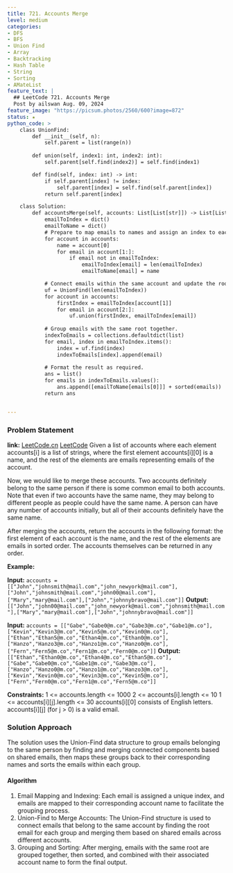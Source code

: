 ```yaml
---
title: 721. Accounts Merge
level: medium
categories:
- DFS
- BFS
- Union Find
- Array
- Backtracking
- Hash Table
- String
- Sorting
- AMateList
feature_text: |
  ## LeetCode 721. Accounts Merge
  Post by ailswan Aug. 09, 2024
feature_image: "https://picsum.photos/2560/600?image=872"
status: ★
python_code: >
    class UnionFind:
        def __init__(self, n):
            self.parent = list(range(n))
            
        def union(self, index1: int, index2: int):
            self.parent[self.find(index2)] = self.find(index1)

        def find(self, index: int) -> int:
            if self.parent[index] != index:
                self.parent[index] = self.find(self.parent[index])
            return self.parent[index]

    class Solution:
        def accountsMerge(self, accounts: List[List[str]]) -> List[List[str]]:
            emailToIndex = dict()
            emailToName = dict()
            # Prepare to map emails to names and assign an index to each email.
            for account in accounts:
                name = account[0]
                for email in account[1:]:
                    if email not in emailToIndex:
                        emailToIndex[email] = len(emailToIndex)
                        emailToName[email] = name 

            # Connect emails within the same account and update the root.
            uf = UnionFind(len(emailToIndex))
            for account in accounts:
                firstIndex = emailToIndex[account[1]]
                for email in account[2:]:
                    uf.union(firstIndex, emailToIndex[email])
            
            # Group emails with the same root together.
            indexToEmails = collections.defaultdict(list)
            for email, index in emailToIndex.items():
                index = uf.find(index)
                indexToEmails[index].append(email)
            
            # Format the result as required.
            ans = list()
            for emails in indexToEmails.values():
                ans.append([emailToName[emails[0]]] + sorted(emails))
            return ans


---
```


### Problem Statement
**link:**
[LeetCode.cn](https://leetcode.cn/problems/accounts-merge/)
[LeetCode](https://leetcode.com/accounts-merge/)
Given a list of accounts where each element accounts[i] is a list of strings, where the first element accounts[i][0] is a name, and the rest of the elements are emails representing emails of the account.

Now, we would like to merge these accounts. Two accounts definitely belong to the same person if there is some common email to both accounts. Note that even if two accounts have the same name, they may belong to different people as people could have the same name. A person can have any number of accounts initially, but all of their accounts definitely have the same name.

After merging the accounts, return the accounts in the following format: the first element of each account is the name, and the rest of the elements are emails in sorted order. The accounts themselves can be returned in any order.

**Example:**

**Input:** `accounts = [["John","johnsmith@mail.com","john_newyork@mail.com"],["John","johnsmith@mail.com","john00@mail.com"],["Mary","mary@mail.com"],["John","johnnybravo@mail.com"]]`
**Output:** `[["John","john00@mail.com","john_newyork@mail.com","johnsmith@mail.com"],["Mary","mary@mail.com"],["John","johnnybravo@mail.com"]]`

**Input:** `accounts = [["Gabe","Gabe0@m.co","Gabe3@m.co","Gabe1@m.co"],["Kevin","Kevin3@m.co","Kevin5@m.co","Kevin0@m.co"],["Ethan","Ethan5@m.co","Ethan4@m.co","Ethan0@m.co"],["Hanzo","Hanzo3@m.co","Hanzo1@m.co","Hanzo0@m.co"],["Fern","Fern5@m.co","Fern1@m.co","Fern0@m.co"]]`
**Output:** `[["Ethan","Ethan0@m.co","Ethan4@m.co","Ethan5@m.co"],["Gabe","Gabe0@m.co","Gabe1@m.co","Gabe3@m.co"],["Hanzo","Hanzo0@m.co","Hanzo1@m.co","Hanzo3@m.co"],["Kevin","Kevin0@m.co","Kevin3@m.co","Kevin5@m.co"],["Fern","Fern0@m.co","Fern1@m.co","Fern5@m.co"]]`

**Constraints:**
1 <= accounts.length <= 1000
2 <= accounts[i].length <= 10
1 <= accounts[i][j].length <= 30
accounts[i][0] consists of English letters.
accounts[i][j] (for j > 0) is a valid email.

### Solution Approach
The solution uses the Union-Find data structure to group emails belonging to the same person by finding and merging connected components based on shared emails, then maps these groups back to their corresponding names and sorts the emails within each group.

#### Algorithm
1. Email Mapping and Indexing: Each email is assigned a unique index, and emails are mapped to their corresponding account name to facilitate the grouping process.
2. Union-Find to Merge Accounts: The Union-Find structure is used to connect emails that belong to the same account by finding the root email for each group and merging them based on shared emails across different accounts.
3. Grouping and Sorting: After merging, emails with the same root are grouped together, then sorted, and combined with their associated account name to form the final output.